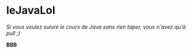 # leJavaLol

*Si vous voulez suivre le cours de Java sans rien taper, vous n'avez qu'à pull ;)*

__BBB__

